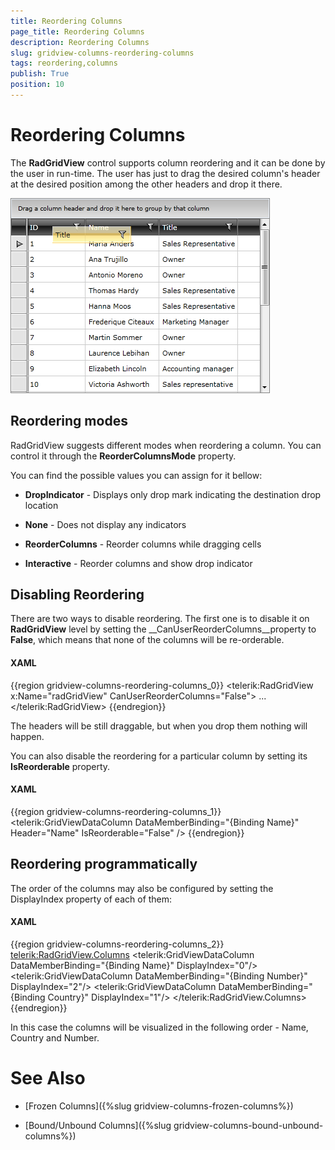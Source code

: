 ```yaml
---
title: Reordering Columns
page_title: Reordering Columns
description: Reordering Columns
slug: gridview-columns-reordering-columns
tags: reordering,columns
publish: True
position: 10
---
```


# Reordering Columns



The __RadGridView__ control supports column reordering and it can be done by the user in run-time. The user has just to drag the desired column's header at the desired position among the other headers and drop it there.

![](images/RadGridView_ReorderingColumns_1.png)

## Reordering modes 

RadGridView suggests different modes when reordering a column. You can control it through the __ReorderColumnsMode__ property.
        

You can find the possible values you can assign for it bellow:
        

* __DropIndicator__ - Displays only drop mark indicating the destination drop location
            

* __None__ - Does not display any indicators
            

* __ReorderColumns__ - Reorder columns while dragging cells
            

* __Interactive__ - Reorder columns and show drop indicator
            

## Disabling Reordering

There are two ways to disable reordering. The first one is to disable it on __RadGridView__ level by setting the __CanUserReorderColumns__property to __False__, which means that none of the columns will be re-orderable.

#### __XAML__

{{region gridview-columns-reordering-columns_0}}
	<telerik:RadGridView x:Name="radGridView"
	                         CanUserReorderColumns="False">
	    ...
	</telerik:RadGridView>
	{{endregion}}



The headers will be still draggable, but when you drop them nothing will happen.

You can also disable the reordering for a particular column by setting its __IsReorderable__ property.

#### __XAML__

{{region gridview-columns-reordering-columns_1}}
	<telerik:GridViewDataColumn DataMemberBinding="{Binding Name}"
	                                Header="Name"
	                                IsReorderable="False" />
	{{endregion}}



## Reordering programmatically 

The order of the columns may also be configured by setting the DisplayIndex property of each of them:

#### __XAML__

{{region gridview-columns-reordering-columns_2}}
	<telerik:RadGridView.Columns>
	     <telerik:GridViewDataColumn DataMemberBinding="{Binding Name}" DisplayIndex="0"/>
	     <telerik:GridViewDataColumn DataMemberBinding="{Binding Number}" DisplayIndex="2"/>
	     <telerik:GridViewDataColumn DataMemberBinding="{Binding Country}" DisplayIndex="1"/>
	</telerik:RadGridView.Columns>
	{{endregion}}



In this case the columns will be visualized in the following order - Name, Country and Number.



# See Also

 * [Frozen Columns]({%slug gridview-columns-frozen-columns%})

 * [Bound/Unbound Columns]({%slug gridview-columns-bound-unbound-columns%})
